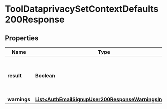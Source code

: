 

# ToolDataprivacySetContextDefaults200Response


## Properties

| Name | Type | Description | Notes |
|------------ | ------------- | ------------- | -------------|
|**result** | **Boolean** | Whether the context defaults were successfully set or not |  |
|**warnings** | [**List&lt;AuthEmailSignupUser200ResponseWarningsInner&gt;**](AuthEmailSignupUser200ResponseWarningsInner.md) |  |  [optional] |




